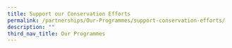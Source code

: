 ```yaml
---
title: Support our Conservation Efforts
permalink: /partnerships/Our-Programmes/support-conservation-efforts/
description: ""
third_nav_title: Our Programmes
---
```


